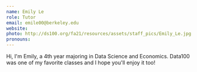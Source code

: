 ```yaml
---
name: Emily Le
role: Tutor
email: emile00@berkeley.edu
website: 
photo: http://ds100.org/fa21/resources/assets/staff_pics/Emily_Le.jpg
pronouns: 
---
```

Hi, I'm Emily, a 4th year majoring in Data Science and Economics. Data100 was one of my favorite classes and I hope you'll enjoy it too!
